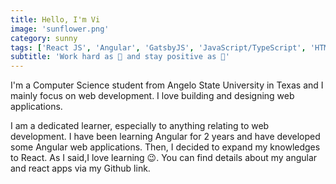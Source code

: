 ```yaml
---
title: Hello, I'm Vi
image: 'sunflower.png'
category: sunny
tags: ['React JS', 'Angular', 'GatsbyJS', 'JavaScript/TypeScript', 'HTML5', 'CSS/SCSS', 'Bootstrap', 'REST APIs', 'GraphQL']
subtitle: 'Work hard as 🐝 and stay positive as 🌻'
---
```


I'm a Computer Science student from Angelo State University in Texas and I mainly focus on web development. I love building and designing web applications.

I am a dedicated learner, especially to anything relating to web development. I have been learning Angular for 2 years and have developed some Angular web applications. Then, I decided to expand my knowledges to React. As I said,I love learning 😉. You can find details about my angular and react apps via my Github link.
